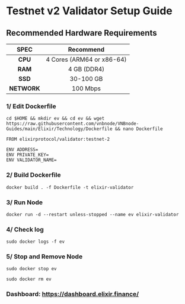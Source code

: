# Testnet v2 Validator Setup Guide

## Recommended Hardware Requirements 

|   SPEC      |        Recommend          |
| :---------: | :-----------------------: |
|   **CPU**   | 4 Cores (ARM64 or x86-64) |
|   **RAM**   |        4 GB (DDR4)        |
|   **SSD**   |        30-100 GB          |
| **NETWORK** |        100 Mbps           |


### 1/ Edit Dockerfile
```
cd $HOME && mkdir ev && cd ev && wget https://raw.githubusercontent.com/vnbnode/VNBnode-Guides/main/Elixir/Technology/Dockerfile && nano Dockerfile
```
```
FROM elixirprotocol/validator:testnet-2

ENV ADDRESS=
ENV PRIVATE_KEY=
ENV VALIDATOR_NAME=
```
### 2/ Build Dockerfile
```
docker build . -f Dockerfile -t elixir-validator
```
### 3/ Run Node
```
docker run -d --restart unless-stopped --name ev elixir-validator
```
### 4/ Check log
```
sudo docker logs -f ev
```
### 5/ Stop and Remove Node
```
sudo docker stop ev
```
```
sudo docker rm ev
```

### Dashboard: https://dashboard.elixir.finance/
